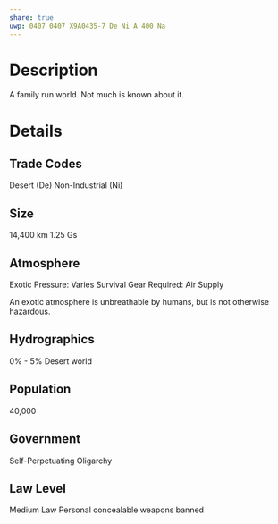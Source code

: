 ```yaml
---
share: true
uwp: 0407 0407 X9A0435-7 De Ni A 400 Na
---
```


# Description
A family run world. Not much is known about it.

# Details
## Trade Codes
Desert (De)
Non-Industrial (Ni)

## Size
14,400 km
1.25 Gs

## Atmosphere
Exotic
Pressure: Varies
Survival Gear Required: Air Supply

An exotic atmosphere is unbreathable by humans, but is not otherwise hazardous.

## Hydrographics
0% - 5%
Desert world

## Population
40,000

## Government
Self-Perpetuating Oligarchy

## Law Level
Medium Law
Personal concealable weapons banned

